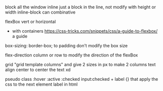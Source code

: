 block all the window
inline just a block in the line, not modify with height or width
inline-block can combinative

flexBox vert or horizontal 
- with containers
https://css-tricks.com/snippets/css/a-guide-to-flexbox/ a guide

box-sizing: border-box; to padding don't modify the box size

flex-direction column or row to modify the direction of the flexBox


grid 
"grid template columns" and give 2 sizes in px to make 2 columns
text align center to center the text xd

pseudo class :hover :active :checked
input:checked + label {} that apply the css to the next element label in html
